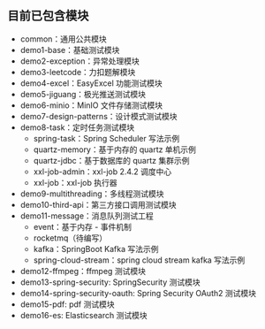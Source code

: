 ## 目前已包含模块

- common：通用公共模块
- demo1-base：基础测试模块
- demo2-exception：异常处理模块
- demo3-leetcode：力扣题解模块
- demo4-excel：EasyExcel 功能测试模块
- demo5-jiguang：极光推送测试模块
- demo6-minio：MinIO 文件存储测试模块
- demo7-design-patterns：设计模式测试模块
- demo8-task：定时任务测试模块
  - spring-task：Spring Scheduler 写法示例
  - quartz-memory：基于内存的 quartz 单机示例
  - quartz-jdbc：基于数据库的 quartz 集群示例
  - xxl-job-admin：xxl-job 2.4.2 调度中心
  - xxl-job：xxl-job 执行器
- demo9-multithreading：多线程测试模块
- demo10-third-api：第三方接口调用测试模块
- demo11-message：消息队列测试工程
  - event：基于内存 - 事件机制
  - rocketmq（待编写）
  - kafka：SpringBoot Kafka 写法示例
  - spring-cloud-stream：spring cloud stream kafka 写法示例
- demo12-ffmpeg：ffmpeg 测试模块
- demo13-spring-security: SpringSecurity 测试模块
- demo14-spring-security-oauth: Spring Security OAuth2 测试模块
- demo15-pdf: pdf 测试模块
- demo16-es: Elasticsearch 测试模块